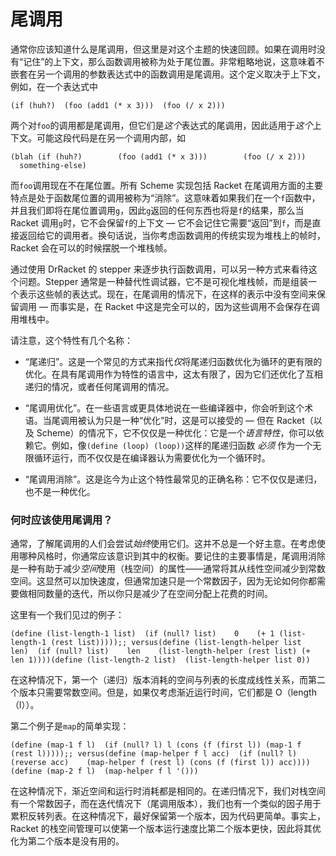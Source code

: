 # 尾调用

通常你应该知道什么是尾调用，但这里是对这个主题的快速回顾。如果在调用时没有“记住”的上下文，那么函数调用被称为处于尾位置。非常粗略地说，这意味着不嵌套在另一个调用的参数表达式中的函数调用是尾调用。这个定义取决于上下文，例如，在一个表达式中

```
(if (huh?)  (foo (add1 (* x 3)))  (foo (/ x 2)))
```

两个对`foo`的调用都是尾调用，但它们是*这个*表达式的尾调用，因此适用于*这个*上下文。可能这段代码是在另一个调用内部，如

```
(blah (if (huh?)        (foo (add1 (* x 3)))        (foo (/ x 2)))      something-else)
```

而`foo`调用现在不在尾位置。所有 Scheme 实现包括 Racket 在尾调用方面的主要特点是处于函数尾位置的调用被称为“消除”。这意味着如果我们在一个`f`函数中，并且我们即将在尾位置调用`g`，因此`g`返回的任何东西也将是`f`的结果，那么当 Racket 调用`g`时，它不会保留`f`的上下文 — 它不会记住它需要“返回”到`f`，而是直接返回给它的调用者。换句话说，当你考虑函数调用的传统实现为堆栈上的帧时，Racket 会在可以的时候摆脱一个堆栈帧。

通过使用 DrRacket 的 stepper 来逐步执行函数调用，可以另一种方式来看待这个问题。Stepper 通常是一种替代性调试器，它不是可视化堆栈帧，而是组装一个表示这些帧的表达式。现在，在尾调用的情况下，在这样的表示中没有空间来保留调用 — 而事实是，在 Racket 中这是完全可以的，因为这些调用不会保存在调用堆栈中。

请注意，这个特性有几个名称：

+   “尾递归”。这是一个常见的方式来指代*仅*将尾递归函数优化为循环的更有限的优化。在具有尾调用作为特性的语言中，这太有限了，因为它们还优化了互相递归的情况，或者任何尾调用的情况。

+   “尾调用优化”。在一些语言或更具体地说在一些编译器中，你会听到这个术语。当尾调用被认为只是一种“优化”时，这是可以接受的 — 但在 Racket（以及 Scheme）的情况下，它不仅仅是一种优化：它是一个*语言特性*，你可以依赖它。例如，像`(define (loop) (loop))`这样的尾递归函数 *必须* 作为一个无限循环运行，而不仅仅是在编译器认为需要优化为一个循环时。

+   “尾调用消除”。这是迄今为止这个特性最常见的正确名称：它不仅仅是递归，也不是一种优化。

### 何时应该使用尾调用？

通常，了解尾调用的人们会尝试*始终*使用它们。这并不总是一个好主意。在考虑使用哪种风格时，你通常应该意识到其中的权衡。要记住的主要事情是，尾调用消除是一种有助于减少*空间*使用（栈空间）的属性——通常将其从线性空间减少到常数空间。这显然可以加快速度，但通常加速只是一个常数因子，因为无论如何你都需要做相同数量的迭代，所以你只是减少了在空间分配上花费的时间。

这里有一个我们见过的例子：

```
(define (list-length-1 list)  (if (null? list)    0    (+ 1 (list-length-1 (rest list)))));; versus(define (list-length-helper list len)  (if (null? list)    len    (list-length-helper (rest list) (+ len 1))))(define (list-length-2 list)  (list-length-helper list 0))
```

在这种情况下，第一个（递归）版本消耗的空间与列表的长度成线性关系，而第二个版本只需要常数空间。但是，如果仅考虑渐近运行时间，它们都是 O（length（l））。

第二个例子是`map`的简单实现：

```
(define (map-1 f l)  (if (null? l) l (cons (f (first l)) (map-1 f (rest l)))));; versus(define (map-helper f l acc)  (if (null? l)    (reverse acc)    (map-helper f (rest l) (cons (f (first l)) acc))))(define (map-2 f l)  (map-helper f l '()))
```

在这种情况下，渐近空间和运行时消耗都是相同的。在递归情况下，我们对栈空间有一个常数因子，而在迭代情况下（尾调用版本），我们也有一个类似的因子用于累积反转列表。在这种情况下，最好保留第一个版本，因为代码更简单。事实上，Racket 的栈空间管理可以使第一个版本运行速度比第二个版本更快，因此将其优化为第二个版本是没有用的。
